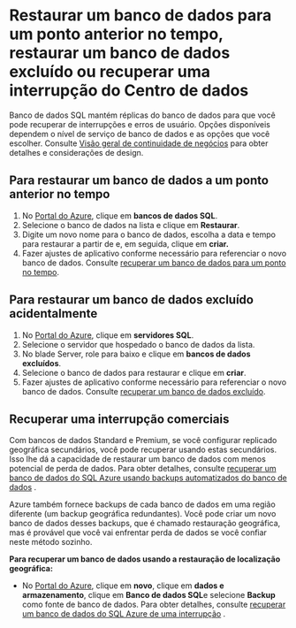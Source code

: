 <properties
    pageTitle="Solucionar problemas de backup e restauração com o banco de dados do SQL Azure"
    description="Saiba como recuperar um banco de dados de nuvem de erros e interrupções usando backups e réplicas no Azure SQL Database."
    services="sql-database"
    documentationCenter=""
    authors="dalechen"
    manager="felixwu"
    editor=""/>

<tags
    ms.service="sql-database"
    ms.workload="data-management"
    ms.tgt_pltfrm="na"
    ms.devlang="na"
    ms.topic="article"
    ms.date="08/31/2016"
    ms.author="daleche"/>

# <a name="restore-a-database-to-a-previous-point-in-time-restore-a-deleted-database-or-recover-from-a-data-center-outage"></a>Restaurar um banco de dados para um ponto anterior no tempo, restaurar um banco de dados excluído ou recuperar uma interrupção do Centro de dados

Banco de dados SQL mantém réplicas do banco de dados para que você pode recuperar de interrupções e erros de usuário. Opções disponíveis dependem o nível de serviço de banco de dados e as opções que você escolher. Consulte [Visão geral de continuidade de negócios](sql-database-business-continuity.md) para obter detalhes e considerações de design.

## <a name="to-restore-a-database-to-a-previous-point-in-time"></a>Para restaurar um banco de dados a um ponto anterior no tempo
1.  No [Portal do Azure](https://azure.microsoft.com/), clique em **bancos de dados SQL**.
2.  Selecione o banco de dados na lista e clique em **Restaurar**.
3.  Digite um novo nome para o banco de dados, escolha a data e tempo para restaurar a partir de e, em seguida, clique em **criar.**
4.  Fazer ajustes de aplicativo conforme necessário para referenciar o novo banco de dados. Consulte [recuperar um banco de dados para um ponto no tempo](sql-database-recovery-using-backups.md#point-in-time-restore).

## <a name="to-restore-an-accidentally-deleted-database"></a>Para restaurar um banco de dados excluído acidentalmente
1.  No [Portal do Azure](https://azure.microsoft.com/), clique em **servidores SQL**.
2.  Selecione o servidor que hospedado o banco de dados da lista.
3.  No blade Server, role para baixo e clique em **bancos de dados excluídos**.
4.  Selecione o banco de dados para restaurar e clique em **criar**.
5.  Fazer ajustes de aplicativo conforme necessário para referenciar o novo banco de dados. Consulte [recuperar um banco de dados excluído](sql-database-recovery-using-backups.md#deleted-database-restore).

## <a name="to-recover-from-a-regional-datacenter-outage"></a>Recuperar uma interrupção comerciais
Com bancos de dados Standard e Premium, se você configurar replicado geográfica secundários, você pode recuperar usando estas secundários. Isso lhe dá a capacidade de restaurar um banco de dados com menos potencial de perda de dados. Para obter detalhes, consulte [recuperar um banco de dados do SQL Azure usando backups automatizados do banco de dados](sql-database-disaster-recovery.md) .

Azure também fornece backups de cada banco de dados em uma região diferente (um backup geográfica redundantes). Você pode criar um novo banco de dados desses backups, que é chamado restauração geográfica, mas é provável que você vai enfrentar perda de dados se você confiar neste método sozinho.

**Para recuperar um banco de dados usando a restauração de localização geográfica:**

- No [Portal do Azure](https://azure.microsoft.com/), clique em **novo**, clique em **dados e armazenamento**, clique em **Banco de dados SQL**e selecione **Backup** como fonte de banco de dados. Para obter detalhes, consulte [recuperar um banco de dados do SQL Azure de uma interrupção](sql-database-disaster-recovery.md) .